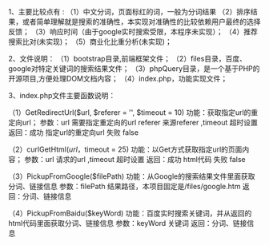 1、主要比较点有 :
（1）中文分词，页面标红的词，一般为分词结果
（2）排序结果，或者简单理解就是搜索的准确性，本实现对准确性的比较依赖用户最终的选择反馈；
（3）响应时间（由于google实时搜索受限，本程序未实现）；
（4）推荐搜索比对(未实现)；
（5）商业化比重分析(未实现)；


2、文件说明：
（1）bootstrap目录,前端框架文件；
（2）files目录，百度、google对特定关键词的搜索结果文件；
（3）phpQuery目录，是一个基于PHP的开源项目,方便处理DOM文档内容；
（4）index.php，功能实现文件；


3、index.php文件主要函数说明：

（1）GetRedirectUrl($url, $referer = '', $timeout = 10)
功能：获取指定url的重定向url；
参数：url 需要指定重定向的url referer 来源referer ,timeout 超时设置
返回：成功 指定url的重定向url 失败 false

（2）curlGetHtml($url，$timeout = 25)
功能：以Get方式获取指定url的页面内容；
参数：url 请求的url ,timeout 超时设置
 返回：成功 html代码 失败 false

（3）PickupFromGoogle($filePath)
功能：从Google的搜索结果文件里面获取分词、链接信息
参数：filePath 结果路径，本项目固定是/files/google.htm
返回：分词、链接信息

（4）PickupFromBaidu($keyWord)
功能：百度实时搜索关键词，并从返回的html代码里面获取分词、链接信息
参数：keyWord 关键词
返回：分词、链接信息
